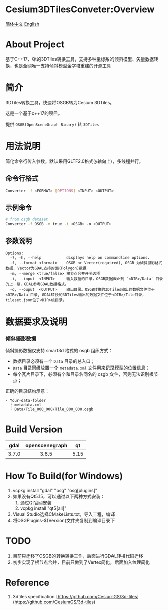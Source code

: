 # Cesium3DTilesConveter:Overview
[简体中文](README_zh_CN.md)  [English](README.md)

# About Project

基于C++17、Qt的3DTiles转换工具，支持多种坐标系的倾斜模型、矢量数据转换，也是全网唯一支持倾斜模型金字塔重建的开源工具

# 简介

3DTiles转换工具，快速将OSGB转为Cesium 3DTiles。

这是一个基于c++17的项目。

提供 `OSGB(OpenSceneGraph Binary)` 转 `3DTiles`

# 用法说明

简化命令行传入参数，默认采用GLTF2.0格式(y轴向上)，多线程并行。
##  命令行格式

```sh
Converter -f <FORMAT> [OPTIONS] <INPUT> <OUTPUT> 
```

## 示例命令

```sh
# from osgb dataset
Converter -f OSGB -m true -i <OSGB> -o <OUTPUT> 
```

## 参数说明
```
Options:
  -?, -h, --help           displays help on commandline options.
  -f, --format <format>    OSGB or Vector(required), OSGB 为倾斜摄影格式数据, Vector为GDAL支持的面(Polygon)数据
  -m, --merge <true/false> 根节点合并开关选项
  -i, --input  <INPUT>     输入数据的目录，OSGB数据截止到 `<DIR>/Data` 目录的上一级，GDAL参考GDAL数据格式。
  -o, --ouput  <OUTPUT>    输出目录。OSGB转换的3DTiles输出的数据文件位于 <DIR>/Data`目录, GDAL转换的3DTiles输出的数据文件位于<DIR>/Tile目录，tileset.json位于<DIR>根目录。
```

# 数据要求及说明

### 倾斜摄影数据

倾斜摄影数据仅支持 smart3d 格式的 osgb 组织方式：

- 数据目录必须有一个 `Data` 目录的总入口；
- `Data` 目录同级放置一个 `metadata.xml` 文件用来记录模型的位置信息；
- 每个瓦片目录下，必须有个和目录名同名的 osgb 文件，否则无法识别根节点；

正确的目录结构示意：

```
- Your-data-folder
  ├ metadata.xml
  └ Data/Tile_000_000/Tile_000_000.osgb
```
# Build Version

| gdal | openscenegraph | qt |
| :----: | :----: | :----: |
| 3.7.0 | 3.6.5 | 5.15 |

# How To Build(for Windows)
1. vcpkg install "gdal" "osg" "osg[plugins]"
2. 如果没有Qt5.15，可以通过以下两种方式安装：
   1. 通过Qt官网安装
   2. vcpkg install "qt5[all]"
3. Visual Studio选择CMakeLists.txt，导入工程，编译
4. 将OSGPlugins-${Version}文件夹复制到编译目录下

# TODO
1. 目前只迁移了OSGB的转换转换工作，后面进行GDAL转换代码迁移
2. 初步实现了根节点合并，目前只做到了Vertex简化，后面加入纹理简化

# Reference
1. 3dtiles specification [https://github.com/CesiumGS/3d-tiles](https://github.com/CesiumGS/3d-tiles)

